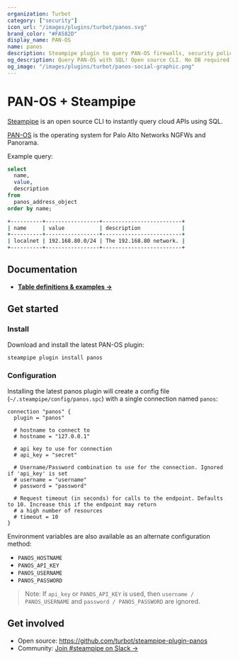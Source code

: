 ```yaml
---
organization: Turbot
category: ["security"]
icon_url: "/images/plugins/turbot/panos.svg"
brand_color: "#FA582D"
display_name: PAN-OS
name: panos
description: Steampipe plugin to query PAN-OS firewalls, security policies and more.
og_description: Query PAN-OS with SQL! Open source CLI. No DB required.
og_image: "/images/plugins/turbot/panos-social-graphic.png"
---
```


# PAN-OS + Steampipe

[Steampipe](https://steampipe.io) is an open source CLI to instantly query cloud APIs using SQL.

[PAN-OS](https://docs.paloaltonetworks.com/pan-os) is the operating system for Palo Alto Networks NGFWs and Panorama.

Example query:

```sql
select
  name,
  value,
  description
from
  panos_address_object
order by name;
```

```sh
+----------+-----------------+-------------------------+
| name     | value           | description             |
+----------+-----------------+-------------------------+
| localnet | 192.168.80.0/24 | The 192.168.80 network. |
+----------+-----------------+-------------------------+
```

## Documentation

- **[Table definitions & examples →](/plugins/turbot/panos/tables)**

## Get started

### Install

Download and install the latest PAN-OS plugin:

```bash
steampipe plugin install panos
```

### Configuration

Installing the latest panos plugin will create a config file (`~/.steampipe/config/panos.spc`) with a single connection named `panos`:

```hcl
connection "panos" {
  plugin = "panos"
  
  # hostname to connect to 
  # hostname = "127.0.0.1"
  
  # api key to use for connection
  # api_key = "secret"
  
  # Username/Password combination to use for the connection. Ignored if 'api_key' is set
  # username = "username"
  # password = "password"
  
  # Request timeout (in seconds) for calls to the endpoint. Defaults to 10. Increase this if the endpoint may return
  # a high number of resources
  # timeout = 10
}
```

Environment variables are also available as an alternate configuration method:

- `PANOS_HOSTNAME`
- `PANOS_API_KEY`
- `PANOS_USERNAME`
- `PANOS_PASSWORD`

> Note: If `api_key` or `PANOS_API_KEY` is used, then `username / PANOS_USERNAME` and `password / PANOS_PASSWORD` are ignored.

## Get involved

- Open source: https://github.com/turbot/steampipe-plugin-panos
- Community: [Join #steampipe on Slack →](https://turbot.com/community/join)

